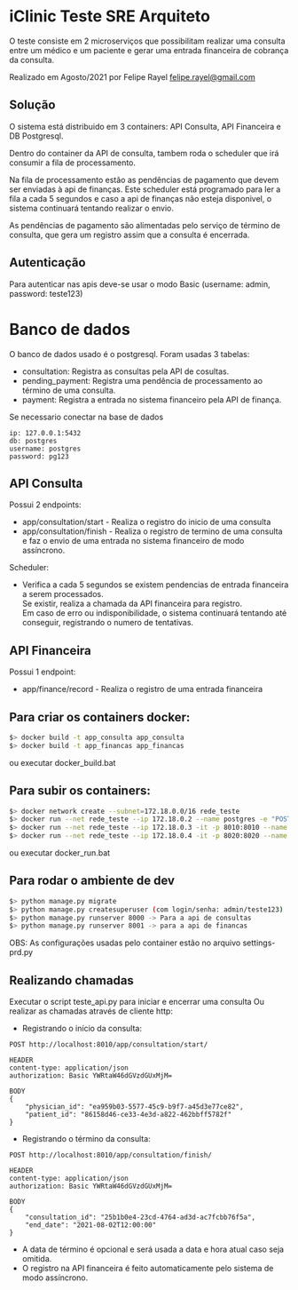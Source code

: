 # iClinic Teste SRE Arquiteto
O teste consiste em 2 microserviços que possibilitam realizar uma consulta entre um médico e um paciente e gerar uma entrada financeira de cobrança da consulta.  

Realizado em Agosto/2021 por Felipe Rayel <felipe.rayel@gmail.com>

## Solução
O sistema está distribuido em 3 containers: API Consulta, API Financeira e DB Postgresql.

Dentro do container da API de consulta, tambem roda o scheduler que irá consumir a fila de 
processamento.

Na fila de processamento estão as pendências de pagamento que devem ser enviadas à api de finanças. 
Este scheduler está programado para ler a fila a cada 5 segundos e caso a api de finanças não
esteja disponivel, o sistema continuará tentando realizar o envio.

As pendências de pagamento são alimentadas pelo serviço de término de consulta, que gera um registro
assim que a consulta é encerrada.

 
## Autenticação
Para autenticar nas apis deve-se usar o modo Basic (username: admin, password: teste123)  

# Banco de dados
O banco de dados usado é o postgresql. Foram usadas 3 tabelas:
- consultation: Registra as consultas pela API de cosultas.
- pending_payment: Registra uma pendência de processamento ao término de uma consulta.
- payment: Registra a entrada no sistema financeiro pela API de finança.

Se necessario conectar na base de dados
```
ip: 127.0.0.1:5432
db: postgres
username: postgres
password: pg123
```  
 
## API Consulta
Possui 2 endpoints:  
- app/consultation/start - Realiza o registro do inicio de uma consulta  
- app/consultation/finish - Realiza o registro de termino de uma consulta e faz o envio de
uma entrada no sistema financeiro de modo assíncrono.     

Scheduler:  
* Verifica a cada 5 segundos se existem pendencias de entrada financeira a serem processados.  
Se existir, realiza a chamada da API financeira para registro.  
Em caso de erro ou indisponibilidade, o sistema continuará tentando até conseguir, registrando o numero de tentativas.  
	
## API Financeira	
Possui 1 endpoint:  
* app/finance/record - Realiza o registro de uma entrada financeira  

## Para criar os containers docker:
```bash
$> docker build -t app_consulta app_consulta
$> docker build -t app_financas app_financas
```
ou executar docker_build.bat  

## Para subir os containers:
```bash
$> docker network create --subnet=172.18.0.0/16 rede_teste  
$> docker run --net rede_teste --ip 172.18.0.2 --name postgres -e "POSTGRES_PASSWORD=pg123" -p 5432:5432 -d postgres  
$> docker run --net rede_teste --ip 172.18.0.3 -it -p 8010:8010 --name app_consulta -d app_consulta  
$> docker run --net rede_teste --ip 172.18.0.4 -it -p 8020:8020 --name app_financas -d app_financas 
```
ou executar docker_run.bat  

## Para rodar o ambiente de dev
```bash
$> python manage.py migrate
$> python manage.py createsuperuser (com login/senha: admin/teste123)
$> python manage.py runserver 8000 -> Para a api de consultas
$> python manage.py runserver 8001 -> para a api de financas
```
OBS: As configurações usadas pelo container estão no arquivo settings-prd.py 

## Realizando chamadas

Executar o script teste_api.py para iniciar e encerrar uma consulta
Ou realizar as chamadas através de cliente http:
    
* Registrando o início da consulta:
 
```
POST http://localhost:8010/app/consultation/start/

HEADER 
content-type: application/json
authorization: Basic YWRtaW46dGVzdGUxMjM=
    
BODY
{
    "physician_id": "ea959b03-5577-45c9-b9f7-a45d3e77ce82",
    "patient_id": "86158d46-ce33-4e3d-a822-462bbff5782f"
}
```

* Registrando o término da consulta:
```
POST http://localhost:8010/app/consultation/finish/

HEADER 
content-type: application/json
authorization: Basic YWRtaW46dGVzdGUxMjM=

BODY
{
    "consultation_id": "25b1b0e4-23cd-4764-ad3d-ac7fcbb76f5a",
    "end_date": "2021-08-02T12:00:00"
}
```    
* A data de término é opcional e será usada a data e hora atual caso seja omitida.
* O registro na API financeira é feito automaticamente pelo sistema de modo assíncrono.

